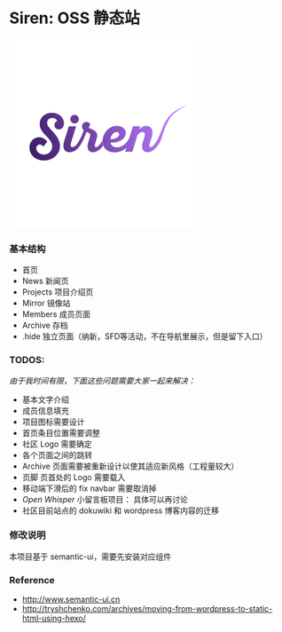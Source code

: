 

# Siren: OSS 静态站
![Alt text](img/projects/Siren1.png)


### 基本结构

* 首页
* News 新闻页
* Projects 项目介绍页
* Mirror 镜像站
* Members 成员页面
* Archive 存档
* .hide 独立页面（纳新，SFD等活动，不在导航里展示，但是留下入口）





### TODOS:
*由于我时间有限，下面这些问题需要大家一起来解决：*

* 基本文字介绍
* 成员信息填充
* 项目图标需要设计
* 首页条目位置需要调整
* 社区 Logo 需要确定
* 各个页面之间的跳转
* Archive 页面需要被重新设计以使其适应新风格（工程量较大）
* 页脚 页首处的 Logo 需要载入
* 移动端下滑后的 fix navbar 需要取消掉
* *Open Whisper* 小留言板项目： 具体可以再讨论
* 社区目前站点的 dokuwiki 和 wordpress 博客内容的迁移



### 修改说明

本项目基于 semantic-ui，需要先安装对应组件

### Reference

* http://www.semantic-ui.cn
* http://tryshchenko.com/archives/moving-from-wordpress-to-static-html-using-hexo/
